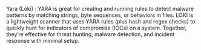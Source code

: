 Yara (Loki) : YARA is great for creating and running rules to detect malware patterns by matching strings, byte sequences, or behaviors in files. LOKI is a lightweight scanner that uses YARA rules (plus hash and regex checks) to quickly hunt for indicators of compromise (IOCs) on a system. Together, they’re effective for threat hunting, malware detection, and incident response with minimal setup.
